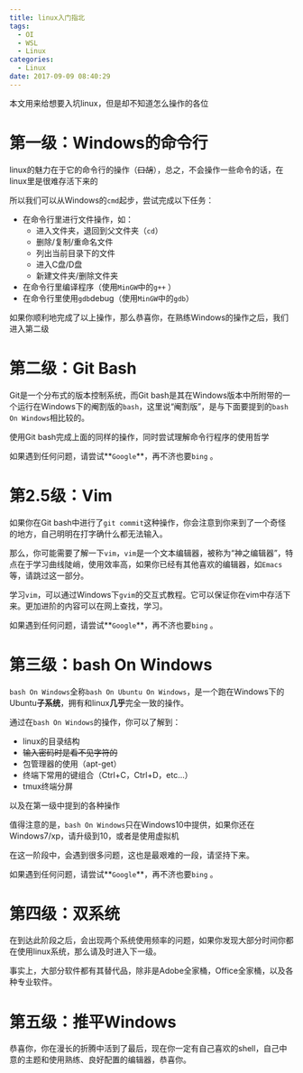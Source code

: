 ```yaml
---
title: linux入门指北
tags:
  - OI
  - WSL
  - Linux
categories:
  - Linux
date: 2017-09-09 08:40:29
---
```


本文用来给想要入坑linux，但是却不知道怎么操作的各位

<!--more-->

# 第一级：Windows的命令行

linux的魅力在于它的命令行的操作（~~口胡~~），总之，不会操作一些命令的话，在linux里是很难存活下来的

所以我们可以从Windows的`cmd`起步，尝试完成以下任务：

- 在命令行里进行文件操作，如：
  - 进入文件夹，退回到父文件夹（`cd`）
  - 删除/复制/重命名文件
  - 列出当前目录下的文件
  - 进入C盘/D盘
  - 新建文件夹/删除文件夹
- 在命令行里编译程序（使用`MinGW`中的`g++` ）
- 在命令行里使用`gdb`debug（使用`MinGW`中的`gdb`）

如果你顺利地完成了以上操作，那么恭喜你，在熟练Windows的操作之后，我们进入第二级

# 第二级：Git Bash

Git是一个分布式的版本控制系统，而Git bash是其在Windows版本中所附带的一个运行在Windows下的阉割版的`bash`，这里说“阉割版”，是与下面要提到的`bash On Windows`相比较的。

使用Git bash完成上面的同样的操作，同时尝试理解命令行程序的使用哲学

如果遇到任何问题，请尝试**`Google`**，再不济也要`bing` 。

# 第2.5级：Vim

如果你在Git bash中进行了`git commit`这种操作，你会注意到你来到了一个奇怪的地方，自己明明在打字确什么都无法输入。

那么，你可能需要了解一下`vim`，`vim`是一个文本编辑器，被称为“神之编辑器”，特点在于学习曲线陡峭，使用效率高，如果你已经有其他喜欢的编辑器，如`Emacs`等，请跳过这一部分。

学习`vim`，可以通过Windows下`gvim`的交互式教程。它可以保证你在vim中存活下来。更加进阶的内容可以在网上查找，学习。

如果遇到任何问题，请尝试**`Google`**，再不济也要`bing` 。

# 第三级：bash On Windows

`bash On Windows`全称`bash On Ubuntu On Windows`，是一个跑在Windows下的Ubuntu**子系统**，拥有和linux**几乎**完全一致的操作。

通过在`bash On Windows`的操作，你可以了解到：

- linux的目录结构
- ~~输入密码时是看不见字符的~~
- 包管理器的使用（apt-get）
- 终端下常用的键组合（Ctrl+C，Ctrl+D，etc...）
- tmux终端分屏

以及在第一级中提到的各种操作

值得注意的是，`bash On Windows`只在Windows10中提供，如果你还在Windows7/xp，请升级到10，或者是使用虚拟机

在这一阶段中，会遇到很多问题，这也是最艰难的一段，请坚持下来。

如果遇到任何问题，请尝试**`Google`**，再不济也要`bing` 。

# 第四级：双系统

在到达此阶段之后，会出现两个系统使用频率的问题，如果你发现大部分时间你都在使用linux系统，那么请及时进入下一级。

事实上，大部分软件都有其替代品，除非是Adobe全家桶，Office全家桶，以及各种专业软件。

# 第五级：推平Windows

恭喜你，你在漫长的折腾中活到了最后，现在你一定有自己喜欢的shell，自己中意的主题和使用熟练、良好配置的编辑器，恭喜你。